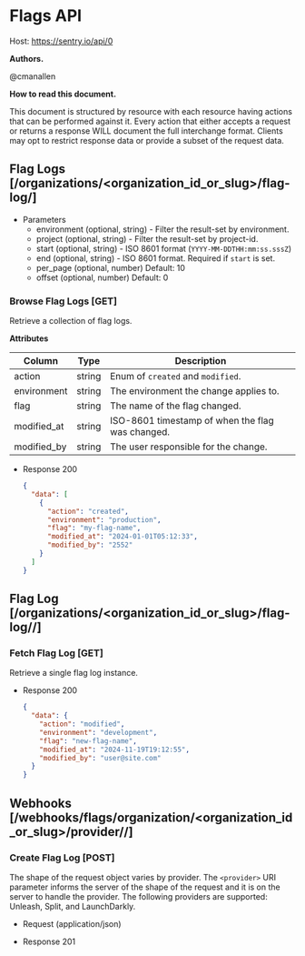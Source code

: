 # Flags API

Host: https://sentry.io/api/0

**Authors.**

@cmanallen

**How to read this document.**

This document is structured by resource with each resource having actions that can be performed against it. Every action that either accepts a request or returns a response WILL document the full interchange format. Clients may opt to restrict response data or provide a subset of the request data.

## Flag Logs [/organizations/<organization_id_or_slug>/flag-log/]

- Parameters
  - environment (optional, string) - Filter the result-set by environment.
  - project (optional, string) - Filter the result-set by project-id.
  - start (optional, string) - ISO 8601 format (`YYYY-MM-DDTHH:mm:ss.sssZ`)
  - end (optional, string) - ISO 8601 format. Required if `start` is set.
  - per_page (optional, number)
    Default: 10
  - offset (optional, number)
    Default: 0

### Browse Flag Logs [GET]

Retrieve a collection of flag logs.

**Attributes**

| Column      | Type   | Description                                      |
| ----------- | ------ | ------------------------------------------------ |
| action      | string | Enum of `created` and `modified`.                |
| environment | string | The environment the change applies to.           |
| flag        | string | The name of the flag changed.                    |
| modified_at | string | ISO-8601 timestamp of when the flag was changed. |
| modified_by | string | The user responsible for the change.             |

- Response 200

  ```json
  {
    "data": [
      {
        "action": "created",
        "environment": "production",
        "flag": "my-flag-name",
        "modified_at": "2024-01-01T05:12:33",
        "modified_by": "2552"
      }
    ]
  }
  ```

## Flag Log [/organizations/<organization_id_or_slug>/flag-log/<flag>/]

### Fetch Flag Log [GET]

Retrieve a single flag log instance.

- Response 200

  ```json
  {
    "data": {
      "action": "modified",
      "environment": "development",
      "flag": "new-flag-name",
      "modified_at": "2024-11-19T19:12:55",
      "modified_by": "user@site.com"
    }
  }
  ```

## Webhooks [/webhooks/flags/organization/<organization_id_or_slug>/provider/<provider>/]

### Create Flag Log [POST]

The shape of the request object varies by provider. The `<provider>` URI parameter informs the server of the shape of the request and it is on the server to handle the provider. The following providers are supported: Unleash, Split, and LaunchDarkly.

- Request (application/json)

- Response 201
